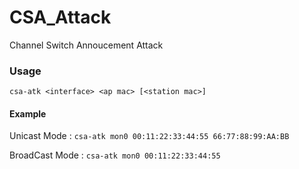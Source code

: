 # CSA_Attack
Channel Switch Annoucement Attack


### Usage

`csa-atk <interface> <ap mac> [<station mac>]`

#### Example
Unicast Mode : `csa-atk mon0 00:11:22:33:44:55 66:77:88:99:AA:BB`  

BroadCast Mode : `csa-atk mon0 00:11:22:33:44:55`